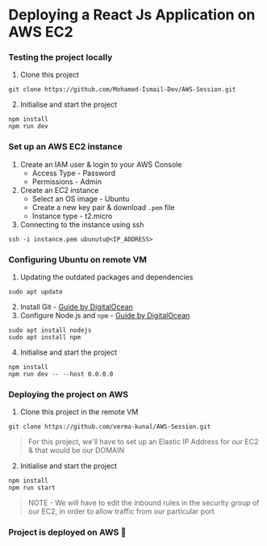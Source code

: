 # Deploying a React Js Application on AWS EC2

### Testing the project locally

1. Clone this project
```
git clone https://github.com/Mohamed-Ismail-Dev/AWS-Session.git
```

2. Initialise and start the project
```
npm install
npm run dev
```

### Set up an AWS EC2 instance

1. Create an IAM user & login to your AWS Console
    - Access Type - Password
    - Permissions - Admin
2. Create an EC2 instance
    - Select an OS image - Ubuntu
    - Create a new key pair & download `.pem` file
    - Instance type - t2.micro
3. Connecting to the instance using ssh
```
ssh -i instance.pem ubunutu@<IP_ADDRESS>
```

### Configuring Ubuntu on remote VM

1. Updating the outdated packages and dependencies
```
sudo apt update
```
2. Install Git - [Guide by DigitalOcean](https://www.digitalocean.com/community/tutorials/how-to-install-git-on-ubuntu-22-04) 
3. Configure Node.js and `npm` - [Guide by DigitalOcean](https://www.digitalocean.com/community/tutorials/how-to-install-node-js-on-ubuntu-22-04)
```
sudo apt install nodejs
sudo apt install npm
```
4. Initialise and start the project
```
npm install
npm run dev -- --host 0.0.0.0
```

### Deploying the project on AWS

1. Clone this project in the remote VM
```
git clone https://github.com/verma-kunal/AWS-Session.git
```
> For this project, we'll have to set up an Elastic IP Address for our EC2 & that would be our DOMAIN

2. Initialise and start the project
```
npm install
npm run start
```
> NOTE - We will have to edit the inbound rules in the security group of our EC2, in order to allow traffic from our particular port

### Project is deployed on AWS 🎉
